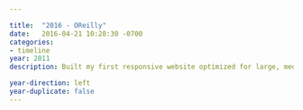 ```yaml
---

title:  "2016 - OReilly"
date:   2016-04-21 10:28:30 -0700
categories:
- timeline
year: 2011
description: Built my first responsive website optimized for large, medium, and small screens.

year-direction: left
year-duplicate: false
---
```

